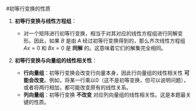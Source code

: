 #初等行变换的性质 
1.  **初等行变换与线性方程组**：
    *   对一个矩阵进行初等行变换，相当于对其对应的线性方程组进行同解变形。因此，如果 $B$ 是由 $A$ 经过初等行变换得到的，那么齐次线性方程组 $Ax=0$ 和 $Bx=0$ 是 **同解** 的。这意味着它们的解集完全相同。

2.  **初等行变换与向量组的线性相关性**：
    *   **行向量组**：初等行变换会改变行向量本身，因此行向量组的线性相关性 **可能会改变**。例如，将某一行乘以0（这不是初等变换，但可以说明问题），或者将两行相加，都可能改变原有的线性关系。
    *   **列向量组**：初等行变换 **不改变** 对应列向量组的线性相关性。这是本题最关键的性质。